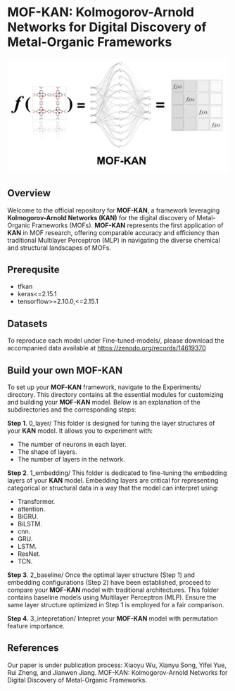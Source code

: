 # MOF-KAN: Kolmogorov-Arnold Networks for Digital Discovery of Metal-Organic Frameworks
![image](https://github.com/xiaoyu961031/MOF-KAN/blob/main/toc.jpg)

## Overview
Welcome to the official repository for **MOF-KAN**, a framework leveraging **Kolmogorov-Arnold Networks (KAN)** for the digital discovery of Metal-Organic Frameworks (MOFs). 
**MOF-KAN** represents the first application of **KAN** in MOF research, offering comparable accuracy and efficiency than traditional Multilayer Perceptron (MLP) in navigating the diverse chemical and structural landscapes of MOFs. 

## Prerequsite
- tfkan
- keras<=2.15.1
- tensorflow>=2.10.0,<=2.15.1

## Datasets
To reproduce each model under Fine-tuned-models/, please download the accompanied data available at https://zenodo.org/records/14619370

## Build your own MOF-KAN
To set up your **MOF-KAN** framework, navigate to the Experiments/ directory. This directory contains all the essential modules for customizing and building your **MOF-KAN** model. Below is an explanation of the subdirectories and the corresponding steps:

**Step 1**. 0_layer/
This folder is designed for tuning the layer structures of your **KAN** model. It allows you to experiment with:
- The number of neurons in each layer.
- The shape of layers.
- The number of layers in the network.

**Step 2**. 1_embedding/
This folder is dedicated to fine-tuning the embedding layers of your **KAN** model. Embedding layers are critical for representing categorical or structural data in a way that the model can interpret using:
- Transformer.
- attention.
- BiGRU.
- BiLSTM.
- cnn.
- GRU.
- LSTM.
- ResNet.
- TCN.

**Step 3**. 2_baseline/
Once the optimal layer structure (Step 1) and embedding configurations (Step 2) have been established, proceed to compare your **MOF-KAN** model with traditional architectures. This folder contains baseline models using Multilayer Perceptron (MLP). Ensure the same layer structure optimized in Step 1 is employed for a fair comparison.

**Step 4**. 3_intepretation/
Intepret your **MOF-KAN** model with permutation feature importance.

## References
Our paper is under publication process: Xiaoyu Wu, Xianyu Song, Yifei Yue, Rui Zheng, and Jianwen Jiang. MOF-KAN: Kolmogorov-Arnold Networks for Digital Discovery of Metal-Organic Frameworks.
